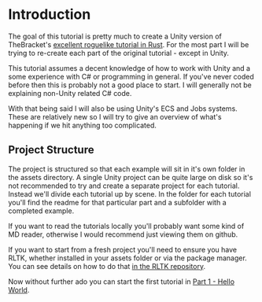 # Introduction
The goal of this tutorial is pretty much to create a Unity version of TheBracket's [excellent roguelike tutorial in Rust](https://bfnightly.bracketproductions.com/rustbook/chapter_1.html). For the most part I will be trying to re-create each part of the original tutorial - except in Unity. 

This tutorial assumes a decent knowledge of how to work with Unity and a some 
experience with C# or programming in general. If you've never coded before then 
this is probably not a good place to start. I will generally not be explaining 
non-Unity related C# code.

With that being said I will also be using Unity's ECS and Jobs systems. These 
are relatively new so I will try to give an overview of what's happening if we 
hit anything too complicated.

## Project Structure
The project is structured so that each example will sit in it's own folder in 
the assets directory. A single Unity project can be quite large on disk so it's not 
recommended to try and create a separate project for each tutorial. Instead we'll 
divide each tutorial up by scene. In the folder for each tutorial you'll find the 
readme for that particular part and a subfolder with a completed example. 

If you want to read the tutorials locally you'll probably want some kind of MD reader, 
otherwise I would recommend just viewing them on github.

If you want to start from a fresh project you'll need to ensure you have RLTK, 
whether installed in your assets folder or via the package manager. You can see 
details on how to do that 
[in the RLTK repository](https://github.com/sarkahn/rltk_unity#how-to-get-it).

Now without further ado you can start the first tutorial in [Part 1 - Hello World](Part1/Part1-HelloWorld).